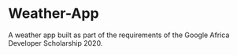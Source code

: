 # Weather-App
A weather app built as part of the requirements of the Google Africa Developer Scholarship 2020. 
